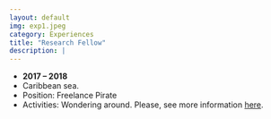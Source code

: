 ```yaml
---
layout: default
img: exp1.jpeg
category: Experiences
title: "Research Fellow"
description: |
---
```


* __2017 – 2018__
* Caribbean sea.
* Position: Freelance Pirate
* Activities: Wondering around. Please, see more information [here](https://en.wikipedia.org/wiki/Jack_Sparrow).
